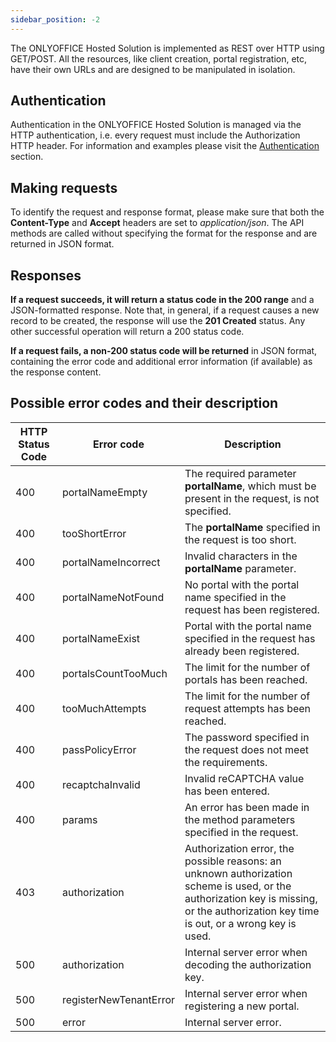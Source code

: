 ```yaml
---
sidebar_position: -2
---
```


The ONLYOFFICE Hosted Solution is implemented as REST over HTTP using GET/POST. All the resources, like client creation, portal registration, etc, have their own URLs and are designed to be manipulated in isolation.

## Authentication

Authentication in the ONLYOFFICE Hosted Solution is managed via the HTTP authentication, i.e. every request must include the Authorization HTTP header. For information and examples please visit the [Authentication](./Authentication.md) section.

## Making requests

To identify the request and response format, please make sure that both the **Content-Type** and **Accept** headers are set to *application/json*. The API methods are called without specifying the format for the response and are returned in JSON format.

## Responses

**If a request succeeds, it will return a status code in the 200 range** and a JSON-formatted response. Note that, in general, if a request causes a new record to be created, the response will use the **201 Created** status. Any other successful operation will return a 200 status code.

**If a request fails, a non-200 status code will be returned** in JSON format, containing the error code and additional error information (if available) as the response content.

## Possible error codes and their description

| HTTP Status Code | Error code             | Description                                                                                                                                                                            |
| ---------------- | ---------------------- | -------------------------------------------------------------------------------------------------------------------------------------------------------------------------------------- |
| 400              | portalNameEmpty        | The required parameter **portalName**, which must be present in the request, is not specified.                                                                                         |
| 400              | tooShortError          | The **portalName** specified in the request is too short.                                                                                                                              |
| 400              | portalNameIncorrect    | Invalid characters in the **portalName** parameter.                                                                                                                                    |
| 400              | portalNameNotFound     | No portal with the portal name specified in the request has been registered.                                                                                                           |
| 400              | portalNameExist        | Portal with the portal name specified in the request has already been registered.                                                                                                      |
| 400              | portalsCountTooMuch    | The limit for the number of portals has been reached.                                                                                                                                  |
| 400              | tooMuchAttempts        | The limit for the number of request attempts has been reached.                                                                                                                         |
| 400              | passPolicyError        | The password specified in the request does not meet the requirements.                                                                                                                  |
| 400              | recaptchaInvalid       | Invalid reCAPTCHA value has been entered.                                                                                                                                              |
| 400              | params                 | An error has been made in the method parameters specified in the request.                                                                                                              |
| 403              | authorization          | Authorization error, the possible reasons: an unknown authorization scheme is used, or the authorization key is missing, or the authorization key time is out, or a wrong key is used. |
| 500              | authorization          | Internal server error when decoding the authorization key.                                                                                                                             |
| 500              | registerNewTenantError | Internal server error when registering a new portal.                                                                                                                                   |
| 500              | error                  | Internal server error.                                                                                                                                                                 |
